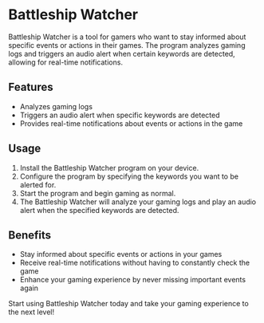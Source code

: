 # Battleship Watcher

Battleship Watcher is a tool for gamers who want to stay informed about specific events or actions in their games. 
The program analyzes gaming logs and triggers an audio alert when certain keywords are detected, allowing for real-time notifications.

## Features
- Analyzes gaming logs
- Triggers an audio alert when specific keywords are detected
- Provides real-time notifications about events or actions in the game

## Usage
1. Install the Battleship Watcher program on your device.
2. Configure the program by specifying the keywords you want to be alerted for.
3. Start the program and begin gaming as normal.
4. The Battleship Watcher will analyze your gaming logs and play an audio alert when the specified keywords are detected.

## Benefits
- Stay informed about specific events or actions in your games
- Receive real-time notifications without having to constantly check the game
- Enhance your gaming experience by never missing important events again

Start using Battleship Watcher today and take your gaming experience to the next level!
